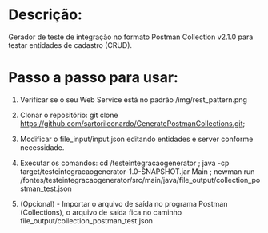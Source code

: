 # Descrição:
Gerador de teste de integração no formato Postman Collection v2.1.0 para testar entidades de cadastro (CRUD).

# Passo a passo para usar:
1. Verificar se o seu Web Service está no padrão /img/rest_pattern.png
2. Clonar o repositório: git clone https://github.com/sartorileonardo/GeneratePostmanCollections.git;
3. Modificar o file_input/input.json editando entidades e server conforme necessidade.
4. Executar os comandos:
cd /testeintegracaogenerator ; java -cp target/testeintegracaogenerator-1.0-SNAPSHOT.jar Main ; newman run /fontes/testeintegracaogenerator/src/main/java/file_output/collection_postman_test.json 

5. (Opcional) - Importar o arquivo de saída no programa Postman (Collections), o arquivo de saída fica no caminho file_output/collection_postman_test.json

